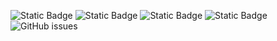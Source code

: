 ![Static Badge](https://img.shields.io/badge/blacklists-60-000000) ![Static Badge](https://img.shields.io/badge/blacklisted-3110185-cc0000) ![Static Badge](https://img.shields.io/badge/whitelisted-2244-00CC00) ![Static Badge](https://img.shields.io/badge/streaming_blacklist-28107-000000) ![GitHub issues](https://img.shields.io/github/issues/fabriziosalmi/blacklists)

